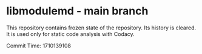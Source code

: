 # libmodulemd - main branch

This repository contains frozen state of the repository.
Its history is cleared. It is used only for static code
analysis with Codacy.

Commit Time: 1710139108